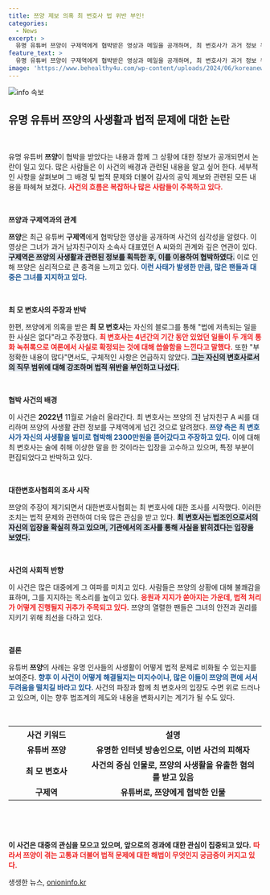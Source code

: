 ```yaml
---
title: 쯔양 제보 의혹 최 변호사 법 위반 부인!
categories:
  - News
excerpt: >
  유명 유튜버 쯔양이 구제역에게 협박받은 영상과 메일을 공개하며, 최 변호사가 과거 정보 유출 의혹에 휘말렸다. 최 변호사는 법에 저촉된 사실 없다며 반박했지만, 진실 공방은 계속될 것으로 보인다.
feature_text: >
  유명 유튜버 쯔양이 구제역에게 협박받은 영상과 메일을 공개하며, 최 변호사가 과거 정보 유출 의혹에 휘말렸다. 최 변호사는 법에 저촉된 사실 없다며 반박했지만, 진실 공방은 계속될 것으로 보인다.
image: 'https://www.behealthy4u.com/wp-content/uploads/2024/06/koreanews.jpg'
---
```


<p><img src="https://www.behealthy4u.com/wp-content/uploads/2024/06/koreanews.jpg" alt="info 속보" /></p>

<h2 data-ke-size="size26">유명 유튜버 쯔양의 사생활과 법적 문제에 대한 논란</h2>

<p data-ke-size="size16">&nbsp;</p>

<p>유명 유튜버 <b>쯔양</b>이 협박을 받았다는 내용과 함께 그 상황에 대한 정보가 공개되면서 논란이 일고 있다. 많은 사람들은 이 사건의 배경과 관련된 내용을 알고 싶어 한다. 세부적인 사항을 살펴보며 그 배경 및 법적 문제와 더불어 감사의 공익 제보와 관련된 모든 내용을 파헤쳐 보겠다. <b><span style="color: #ee2323;">사건의 흐름은 복잡하나 많은 사람들이 주목하고 있다.</span></b></p>

<p data-ke-size="size16">&nbsp;</p>

<p><strong>쯔양과 구제역과의 관계</strong></p>

<p><b>쯔양</b>은 최근 유튜버 <b>구제역</b>에게 협박당한 영상을 공개하며 사건의 심각성을 알렸다. 이 영상은 그녀가 과거 남자친구이자 소속사 대표였던 A 씨와의 관계와 깊은 연관이 있다. <b><span style="background-color: #21538527;">구제역은 쯔양의 사생활과 관련된 정보를 획득한 후, 이를 이용하여 협박하였다.</span></b> 이로 인해 쯔양은 심리적으로 큰 충격을 느끼고 있다. <b><span style="color: #1a5490;">이런 사태가 발생한 만큼, 많은 팬들과 대중은 그녀를 지지하고 있다.</span></b></p>

<p data-ke-size="size16">&nbsp;</p>

<p><strong>최 모 변호사의 주장과 반박</strong></p>

<p>한편, 쯔양에게 의혹을 받은 <b>최 모 변호사</b>는 자신의 블로그를 통해 "법에 저촉되는 일을 한 사실은 없다"라고 주장했다. <b><span style="color: #ee2323;">최 변호사는 4년간의 기간 동안 있었던 일들이 두 개의 통화 녹취록으로 여론에서 사실로 확정되는 것에 대해 씁쓸함을 느낀다고 말했다.</span></b> 또한 "부정확한 내용이 많다"면서도, 구체적인 사항은 언급하지 않았다. <b><span style="background-color: #21538527;">그는 자신의 변호사로서의 직무 범위에 대해 강조하며 법적 위반을 부인하고 나섰다.</span></b> </p>

<p data-ke-size="size16">&nbsp;</p>

<p><strong>협박 사건의 배경</strong></p>

<p>이 사건은 <b>2022년</b> 11월로 거슬러 올라간다. 최 변호사는 쯔양의 전 남자친구 A 씨를 대리하며 쯔양의 사생활 관련 정보를 구제역에게 넘긴 것으로 알려졌다. <b><span style="color: #1a5490;">쯔양 측은 최 변호사가 자신의 사생활을 빌미로 협박해 2300만원을 뜯어갔다고 주장하고 있다.</span></b> 이에 대해 최 변호사는 술에 취해 이상한 말을 한 것이라는 입장을 고수하고 있으며, 특정 부분이 편집되었다고 반박하고 있다.</p>

<p data-ke-size="size16">&nbsp;</p>

<p><strong>대한변호사협회의 조사 시작</strong></p>

<p>쯔양의 주장이 제기되면서 대한변호사협회는 최 변호사에 대한 조사를 시작했다. 이러한 조치는 법적 문제와 관련하여 더욱 많은 관심을 받고 있다. <b><span style="background-color: #21538527;">최 변호사는 법조인으로서의 자신의 입장을 확실히 하고 있으며, 기관에서의 조사를 통해 사실을 밝히겠다는 입장을 보였다.</span></b></p>

<p data-ke-size="size16">&nbsp;</p>

<p><strong>사건의 사회적 반향</strong></p>

<p>이 사건은 많은 대중에게 그 여파를 미치고 있다. 사람들은 쯔양의 상황에 대해 불쾌감을 표하며, 그를 지지하는 목소리를 높이고 있다. <b><span style="color: #ee2323;">응원과 지지가 쏟아지는 가운데, 법적 처리가 어떻게 진행될지 귀추가 주목되고 있다.</span></b> 쯔양의 열렬한 팬들은 그녀의 안전과 권리를 지키기 위해 최선을 다하고 있다. </p>

<p data-ke-size="size16">&nbsp;</p>

<p><strong>결론</strong></p>

<p>유튜버 <b>쯔양</b>의 사례는 유명 인사들의 사생활이 어떻게 법적 문제로 비화될 수 있는지를 보여준다. <b><span style="color: #1a5490;">향후 이 사건이 어떻게 해결될지는 미지수이나, 많은 이들이 쯔양의 편에 서서 두려움을 떨치길 바라고 있다.</span></b> 사건의 파장과 함께 최 변호사의 입장도 수면 위로 드러나고 있으며, 이는 향후 법조계의 제도와 내용을 변화시키는 계기가 될 수도 있다. </p>

<p data-ke-size="size16">&nbsp;</p>

<table style="width: 100%; border-collapse: collapse;">
  <tr>
    <th style="width: 30%;"><b>사건 키워드</b></th>
    <th style="width: 70%;"><b>설명</b></th>
  </tr>
  <tr>
    <td style="text-align: center; height: 17px;"><b>유튜버 쯔양</b></td>
    <td style="text-align: center; height: 17px;"><b>유명한 인터넷 방송인으로, 이번 사건의 피해자</b></td>
  </tr>
  <tr>
    <td style="text-align: center; height: 17px;"><b>최 모 변호사</b></td>
    <td style="text-align: center; height: 17px;"><b>사건의 중심 인물로, 쯔양의 사생활을 유출한 혐의를 받고 있음</b></td>
  </tr>
  <tr>
    <td style="text-align: center; height: 17px;"><b>구제역</b></td>
    <td style="text-align: center; height: 17px;"><b>유튜버로, 쯔양에게 협박한 인물</b></td>
  </tr>
</table>

<p data-ke-size="size16">&nbsp;</p>

<script src="your-script.js"></script>

<p data-ke-size="size16">&nbsp;</p>

<p><strong>이 사건은 대중의 관심을 모으고 있으며, 앞으로의 경과에 대한 관심이 집중되고 있다.</strong> <b><span style="color: #ee2323;">따라서 쯔양이 겪는 고통과 더불어 법적 문제에 대한 해법이 무엇인지 궁금증이 커지고 있다.</span></b></p>
생생한 뉴스, <a href="https://onioninfo.kr" rel="dofollow">onioninfo.kr</a>


